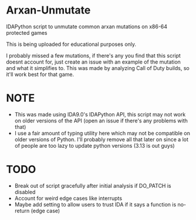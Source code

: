 # Arxan-Unmutate
IDAPython script to unmutate common arxan mutations on x86-64 protected games

This is being uploaded for educational purposes only.

I probably missed a few mutations, if there's any you find that this script doesnt account for, just create an issue with an example of the mutation and what it simplifies to. This was made by analyzing Call of Duty builds, so it'll work best for that game.

# NOTE
- This was made using IDA9.0's IDAPython API, this script may not work on older versions of the API (open an issue if there's any problems with that)
- I use a fair amount of typing utility here which may not be compatible on older versions of Python. I'll probably remove all that later on since a lot of people are too lazy to update python versions (3.13 is out guys)

# TODO
- Break out of script gracefully after initial analysis if DO_PATCH is disabled
- Account for weird edge cases like interrupts
- Maybe add setting to allow users to trust IDA if it says a function is no-return (edge case)
